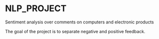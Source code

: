 # NLP_PROJECT
Sentiment analysis over comments on computers and electronic products

The goal of the project is to separate negative and positive feedback.












